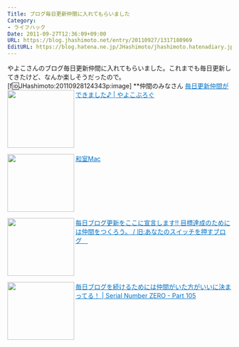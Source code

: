 ```yaml
---
Title: ブログ毎日更新仲間に入れてもらいました
Category:
- ライフハック
Date: 2011-09-27T12:36:09+09:00
URL: https://blog.jhashimoto.net/entry/20110927/1317180969
EditURL: https://blog.hatena.ne.jp/JHashimoto/jhashimoto.hatenadiary.jp/atom/entry/12921228815717257258
---
```



やよこさんのブログ毎日更新仲間に入れてもらいました。これまでも毎日更新してきたけど、なんか楽しそうだったので。
[f:id:JHashimoto:20110928124343p:image]
**仲間のみなさん
<a href="http://yayoko314.com/2011/09/10/%E6%AF%8E%E6%97%A5%E6%9B%B4%E6%96%B0%E4%BB%B2%E9%96%93%E3%81%8C%E3%81%A7%E3%81%8D%E3%81%BE%E3%81%97%E3%81%9F%E2%99%AA/" target="_blank"><img class="alignleft" align="left" border="0" src="http://capture.heartrails.com/150x130/shadow?http://yayoko314.com/2011/09/10/%E6%AF%8E%E6%97%A5%E6%9B%B4%E6%96%B0%E4%BB%B2%E9%96%93%E3%81%8C%E3%81%A7%E3%81%8D%E3%81%BE%E3%81%97%E3%81%9F%E2%99%AA/" alt="" width="150" height="130" /></a><a style="color:#0070C5;" href="http://yayoko314.com/2011/09/10/%E6%AF%8E%E6%97%A5%E6%9B%B4%E6%96%B0%E4%BB%B2%E9%96%93%E3%81%8C%E3%81%A7%E3%81%8D%E3%81%BE%E3%81%97%E3%81%9F%E2%99%AA/" target="_blank">毎日更新仲間ができました♪ | やよこぶろぐ</a><a href="http://b.hatena.ne.jp/entry/http://yayoko314.com/2011/09/10/%E6%AF%8E%E6%97%A5%E6%9B%B4%E6%96%B0%E4%BB%B2%E9%96%93%E3%81%8C%E3%81%A7%E3%81%8D%E3%81%BE%E3%81%97%E3%81%9F%E2%99%AA/" target="_blank"><img border="0" src="http://b.hatena.ne.jp/entry/image/http://yayoko314.com/2011/09/10/%E6%AF%8E%E6%97%A5%E6%9B%B4%E6%96%B0%E4%BB%B2%E9%96%93%E3%81%8C%E3%81%A7%E3%81%8D%E3%81%BE%E3%81%97%E3%81%9F%E2%99%AA/" alt="" /></a><br style="clear:both;" />

<a href="http://kouseipapa.net/" target="_blank"><img class="alignleft" align="left" border="0" src="http://capture.heartrails.com/150x130/shadow?http://kouseipapa.net/" alt="" width="150" height="130" /></a><a style="color:#0070C5;" href="http://kouseipapa.net/" target="_blank">和室Mac</a><a href="http://b.hatena.ne.jp/entry/http://kouseipapa.net/" target="_blank"><img border="0" src="http://b.hatena.ne.jp/entry/image/http://kouseipapa.net/" alt="" /></a><br style="clear:both;" />

<a href="http://kazoo1837.blog23.fc2.com/blog-entry-138.html" target="_blank"><img class="alignleft" align="left" border="0" src="http://capture.heartrails.com/150x130/shadow?http://kazoo1837.blog23.fc2.com/blog-entry-138.html" alt="" width="150" height="130" /></a><a style="color:#0070C5;" href="http://kazoo1837.blog23.fc2.com/blog-entry-138.html" target="_blank">&#27599;日ブログ更新をここに宣言します!! 目標達成のためには仲間をつくろう。 / 旧:あなたのスイッチを押すブログ　</a><a href="http://b.hatena.ne.jp/entry/http://kazoo1837.blog23.fc2.com/blog-entry-138.html" target="_blank"><img border="0" src="http://b.hatena.ne.jp/entry/image/http://kazoo1837.blog23.fc2.com/blog-entry-138.html" alt="" /></a><br style="clear:both;" />

<a href="http://hiroma20.com/20110911/companion-blog-every-day.html/105" target="_blank"><img class="alignleft" align="left" border="0" src="http://capture.heartrails.com/150x130/shadow?http://hiroma20.com/20110911/companion-blog-every-day.html/105" alt="" width="150" height="130" /></a><a style="color:#0070C5;" href="http://hiroma20.com/20110911/companion-blog-every-day.html/105" target="_blank">毎日ブログを続けるためには仲間がいた方がいいに決まってる！ | Serial Number ZERO - Part 105</a><a href="http://b.hatena.ne.jp/entry/http://hiroma20.com/20110911/companion-blog-every-day.html/105" target="_blank"><img border="0" src="http://b.hatena.ne.jp/entry/image/http://hiroma20.com/20110911/companion-blog-every-day.html/105" alt="" /></a><br style="clear:both;" />
